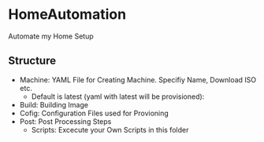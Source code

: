 # HomeAutomation
Automate my Home Setup

## Structure
- Machine: YAML File for Creating Machine. Specifiy Name, Download ISO etc.
    - Default is latest (yaml with latest will be provisioned):
- Build: Building Image
- Cofig: Configuration Files used for Provioning
- Post: Post Processing Steps
    - Scripts: Excecute your Own Scripts in this folder
